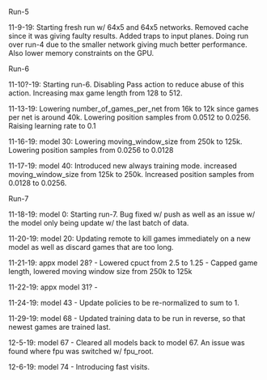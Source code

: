 Run-5

11-9-19: Starting fresh run w/ 64x5 and 64x5 networks. Removed cache since it was giving faulty results. Added traps to input planes. Doing run over run-4 due to the smaller network giving much better performance. Also lower memory constraints on the GPU.

Run-6

11-10?-19: Starting run-6. Disabling Pass action to reduce abuse of this action. Increasing max game length from 128 to 512. 

11-13-19: Lowering number_of_games_per_net from 16k to 12k since games per net is around 40k. Lowering position samples from 0.0512 to 0.0256. Raising learning rate to 0.1

11-16-19: model 30: Lowering moving_window_size from 250k to 125k. Lowering position samples from 0.0256 to 0.0128

11-17-19: model 40: Introduced new always training mode. increased moving_window_size from 125k to 250k. Increased position samples from 0.0128 to 0.0256.

Run-7

11-18-19: model 0: Starting run-7. Bug fixed w/ push as well as an issue w/ the model only being update w/ the last batch of data.

11-20-19: model 20: Updating remote to kill games immediately on a new model as well as discard games that are too long.

11-21-19: appx model 28? - Lowered cpuct from 2.5 to 1.25 - Capped game length, lowered moving window size from 250k to 125k

11-22-19: appx model 31? -

11-24-19: model 43 - Update policies to be re-normalized to sum to 1.

11-29-19: model 68 - Updated training data to be run in reverse, so that newest games are trained last.

12-5-19: model 67 - Cleared all models back to model 67. An issue was found where fpu was switched w/ fpu_root.

12-6-19: model 74 - Introducing fast visits.